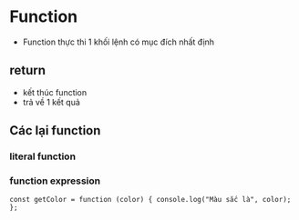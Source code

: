# Function

- Function thực thi 1 khối lệnh có mục đích nhất định

## return

- kết thúc function
- trả về 1 kết quả

## Các lại function

### literal function

### function expression

`const getColor = function (color) {
  console.log("Màu sắc là", color);
};`
